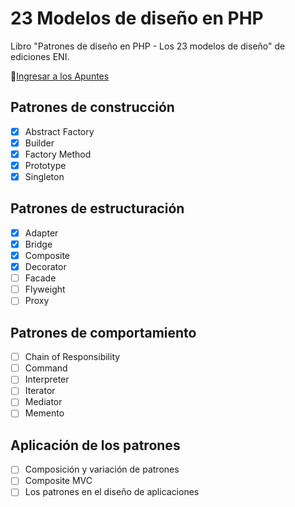 # 23 Modelos de diseño en PHP

Libro "Patrones de diseño en PHP - Los 23 modelos de diseño" de ediciones ENI.

📝[Ingresar a los Apuntes](APUNTES.md)

## Patrones de construcción

- [x] Abstract Factory
- [x] Builder
- [x] Factory Method
- [x] Prototype
- [x] Singleton

## Patrones de estructuración

- [x] Adapter
- [x] Bridge
- [x] Composite
- [x] Decorator
- [ ] Facade
- [ ] Flyweight
- [ ] Proxy

## Patrones de comportamiento

- [ ] Chain of Responsibility
- [ ] Command
- [ ] Interpreter
- [ ] Iterator
- [ ] Mediator
- [ ] Memento

## Aplicación de los patrones

- [ ] Composición y variación de patrones
- [ ] Composite MVC
- [ ] Los patrones en el diseño de aplicaciones
